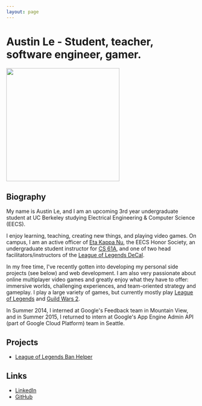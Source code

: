 ```yaml
---
layout: page
---
```


# Austin Le - Student, teacher, software engineer, gamer.

<img src="https://scontent.fsnc1-1.fna.fbcdn.net/hphotos-xpf1/v/t1.0-9/10442546_696660630417132_7466810421954999452_n.jpg?oh=3e71857eb771d529132ffc7fe1b77f5d&oe=56837A5C" height="300" width="300">

## Biography
My name is Austin Le, and I am an upcoming 3rd year undergraduate student at UC Berkeley studying Electrical Engineering & Computer Science (EECS).

I enjoy learning, teaching, creating new things, and playing video games. On campus, I am an active officer of [Eta Kappa Nu](https://hkn.eecs.berkeley.edu/), the EECS Honor Society, an undergraduate student instructor for [CS 61A](http://cs61a.org), and one of two head facilitators/instructors of the [League of Legends DeCal](http://www.decal.org/courses/lol).

In my free time, I've recently gotten into developing my personal side projects (see below) and web development. I am also very passionate about online multiplayer video games and greatly enjoy what they have to offer: immersive worlds, challenging experiences, and team-oriented strategy and gameplay. I play a large variety of games, but currently mostly play [League of Legends](http://na.leagueoflegends.com/) and [Guild Wars 2](https://www.guildwars2.com/en/).

In Summer 2014, I interned at Google's Feedback team in Mountain View, and in Summer 2015, I returned to intern at Google's App Engine Admin API (part of Google Cloud Platform) team in Seattle.

## Projects
*   [League of Legends Ban Helper](https://lolbanhelper.appspot.com/)

## Links
*   [LinkedIn](https://www.linkedin.com/in/austinhle)
*   [GitHub](https://github.com/austinhle)